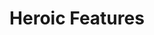 ---
title:			"Heroic Features"
slug:			heroic-features
src:			/template-overviews/heroic-features
categories:		template landing-pages ecommerce unstyled
description:	"A Bootstrap home page template featuring a hero unit and a grid of thumbnail features."
bump:			"A basic Bootstrap home page template."
img-src:		/img/templates/heroic-features.jpg
img-desc:		"Basic Bootstrap Home Page Template"
layout:			template-overview

meta-title: "Heroic Features - Free Bootstrap Template"
meta-description: "A free bootstrap template featuring a intro box and a grid of features. All Start Bootstrap templates are free to download and open source."

features:
  - Jumbotron header
  - Thumnail styled feature boxes

long-description: "Heroic features is an unstyled template featuring a hero unit as a header and a grid of feature boxes."

alt-version:		"no"
user-version:		"no"

v4-version:			"yes"
alt-v4:				"https://github.com/BlackrockDigital/startbootstrap-heroic-features/archive/v4-dev.zip"

redirect_from:
  - /heroic-features/
  - /heroic-features.php/
  - /templates/heroic-features.html/
  - /templates/heroic-features/
  - /templates/heroic-features/index.html
  - /downloads/heroic-features.zip/
---